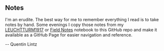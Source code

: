 ## Notes

I'm an erudite. The best way for me to remember everything I read is to take notes by hand. Some evenings I copy those notes from my [LEUCHTTURM1917](https://www.leuchtturm1917.us/) or [Field Notes](https://fieldnotesbrand.com/) notebook to this GitHub repo and make it available as a GitHub Page for easier navigation and reference.

-- Quentin Lintz